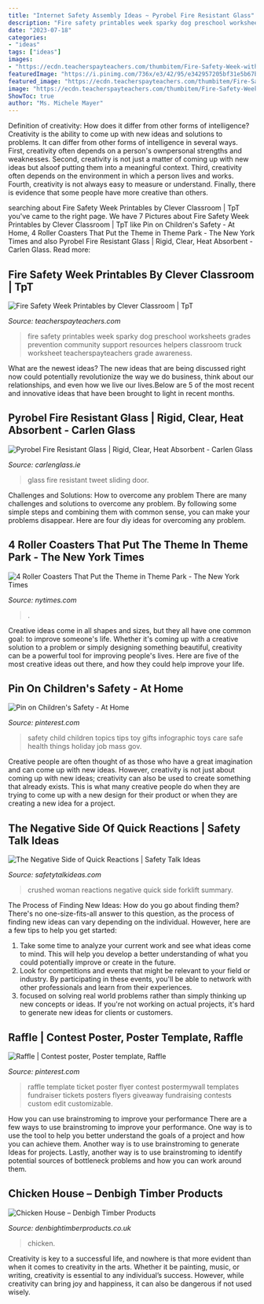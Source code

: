 ```yaml
---
title: "Internet Safety Assembly Ideas ~ Pyrobel Fire Resistant Glass"
description: "Fire safety printables week sparky dog preschool worksheets grades prevention community support resources helpers classroom truck worksheet teacherspayteachers grade awareness"
date: "2023-07-18"
categories:
- "ideas"
tags: ["ideas"]
images:
- "https://ecdn.teacherspayteachers.com/thumbitem/Fire-Safety-Week-with-Sparky-Printables-for-Grades-1-2-097667600-1379902362-1506835883/original-885944-3.jpg"
featuredImage: "https://i.pinimg.com/736x/e3/42/95/e342957205bf31e5b67bd220ab4705e8--safety-topics-gifts-for-children.jpg"
featured_image: "https://ecdn.teacherspayteachers.com/thumbitem/Fire-Safety-Week-with-Sparky-Printables-for-Grades-1-2-097667600-1379902362-1506835883/original-885944-3.jpg"
image: "https://ecdn.teacherspayteachers.com/thumbitem/Fire-Safety-Week-with-Sparky-Printables-for-Grades-1-2-097667600-1379902362-1506835883/original-885944-3.jpg"
ShowToc: true
author: "Ms. Michele Mayer"
---
```



Definition of creativity: How does it differ from other forms of intelligence?
Creativity is the ability to come up with new ideas and solutions to problems. It can differ from other forms of intelligence in several ways. First, creativity often depends on a person's ownpersonal strengths and weaknesses. Second, creativity is not just a matter of coming up with new ideas but alsoof putting them into a meaningful context. Third, creativity often depends on the environment in which a person lives and works. Fourth, creativity is not always easy to measure or understand. Finally, there is evidence that some people have more creative than others.

	

		
searching about Fire Safety Week Printables by Clever Classroom | TpT you've came to the right page. We have 7 Pictures about Fire Safety Week Printables by Clever Classroom | TpT like Pin on Children&#039;s Safety - At Home, 4 Roller Coasters That Put the Theme in Theme Park - The New York Times and also Pyrobel Fire Resistant Glass | Rigid, Clear, Heat Absorbent - Carlen Glass. Read more:
		
    
## Fire Safety Week Printables By Clever Classroom | TpT

<img loading=lazy src="https://ecdn.teacherspayteachers.com/thumbitem/Fire-Safety-Week-with-Sparky-Printables-for-Grades-1-2-097667600-1379902362-1506835883/original-885944-3.jpg" onerror="this.onerror=null;this.src='https://tse2.mm.bing.net/th?id=OIP.XjnFlFOCphysw1AQUL4vMwAAAA&amp;pid=15.1';" alt="Fire Safety Week Printables by Clever Classroom | TpT">

_Source: teacherspayteachers.com_

>fire safety printables week sparky dog preschool worksheets grades prevention community support resources helpers classroom truck worksheet teacherspayteachers grade awareness. 

	

What are the newest ideas?
The new ideas that are being discussed right now could potentially revolutionize the way we do business, think about our relationships, and even how we live our lives.Below are 5 of the most recent and innovative ideas that have been brought to light in recent months.

    
## Pyrobel Fire Resistant Glass | Rigid, Clear, Heat Absorbent - Carlen Glass

<img loading=lazy src="http://www.carlenglass.ie/wp-content/uploads/2014/06/carlenglass-fire-resistant-glass.jpg" onerror="this.onerror=null;this.src='https://tse4.mm.bing.net/th?id=OIP.df4XgDj5ugh7646UurSonwHaDn&amp;pid=15.1';" alt="Pyrobel Fire Resistant Glass | Rigid, Clear, Heat Absorbent - Carlen Glass">

_Source: carlenglass.ie_

>glass fire resistant tweet sliding door. 

	

Challenges and Solutions: How to overcome any problem
There are many challenges and solutions to overcome any problem. By following some simple steps and combining them with common sense, you can make your problems disappear. Here are four diy ideas for overcoming any problem.

    
## 4 Roller Coasters That Put The Theme In Theme Park - The New York Times

<img loading=lazy src="https://static01.nyt.com/images/2016/06/19/travel/19COASTERS3/19COASTERS3-videoSixteenByNineJumbo1600.jpg" onerror="this.onerror=null;this.src='https://tse2.mm.bing.net/th?id=OIP._DZOo9sS8_L90aawG6E6CgHaEK&amp;pid=15.1';" alt="4 Roller Coasters That Put the Theme in Theme Park - The New York Times">

_Source: nytimes.com_

>. 

	

Creative ideas come in all shapes and sizes, but they all have one common goal: to improve someone's life. Whether it's coming up with a creative solution to a problem or simply designing something beautiful, creativity can be a powerful tool for improving people's lives. Here are five of the most creative ideas out there, and how they could help improve your life.

    
## Pin On Children&#039;s Safety - At Home

<img loading=lazy src="https://i.pinimg.com/736x/e3/42/95/e342957205bf31e5b67bd220ab4705e8--safety-topics-gifts-for-children.jpg" onerror="this.onerror=null;this.src='https://tse2.mm.bing.net/th?id=OIP.eOw4JKTCHhw4x6Hua88WnwAAAA&amp;pid=15.1';" alt="Pin on Children&#039;s Safety - At Home">

_Source: pinterest.com_

>safety child children topics tips toy gifts infographic toys care safe health things holiday job mass gov. 

	

Creative people are often thought of as those who have a great imagination and can come up with new ideas. However, creativity is not just about coming up with new ideas; creativity can also be used to create something that already exists. This is what many creative people do when they are trying to come up with a new design for their product or when they are creating a new idea for a project.

    
## The Negative Side Of Quick Reactions | Safety Talk Ideas

<img loading=lazy src="https://www.safetytalkideas.com/wp-content/uploads/2017/11/Woman-Crushed-by-Forklift.jpg" onerror="this.onerror=null;this.src='https://tse3.mm.bing.net/th?id=OIP.9hDOa3zQjD7rofwrjhe8MwHaEK&amp;pid=15.1';" alt="The Negative Side of Quick Reactions | Safety Talk Ideas">

_Source: safetytalkideas.com_

>crushed woman reactions negative quick side forklift summary. 

	

The Process of Finding New Ideas: How do you go about finding them?
There's no one-size-fits-all answer to this question, as the process of finding new ideas can vary depending on the individual. However, here are a few tips to help you get started: 
1. Take some time to analyze your current work and see what ideas come to mind. This will help you develop a better understanding of what you could potentially improve or create in the future. 
2. Look for competitions and events that might be relevant to your field or industry. By participating in these events, you'll be able to network with other professionals and learn from their experiences. 
3. focused on solving real world problems rather than simply thinking up new concepts or ideas. If you're not working on actual projects, it's hard to generate new ideas for clients or customers. 

    
## Raffle | Contest Poster, Poster Template, Raffle

<img loading=lazy src="https://i.pinimg.com/736x/ae/bb/9a/aebb9a83cff59c491ca177c519b75540.jpg" onerror="this.onerror=null;this.src='https://tse4.mm.bing.net/th?id=OIP.KNEDmb1yGheGog--DMCvVgHaJl&amp;pid=15.1';" alt="Raffle | Contest poster, Poster template, Raffle">

_Source: pinterest.com_

>raffle template ticket poster flyer contest postermywall templates fundraiser tickets posters flyers giveaway fundraising contests custom edit customizable. 

	

How you can use brainstroming to improve your performance
There are a few ways to use brainstroming to improve your performance. One way is to use the tool to help you better understand the goals of a project and how you can achieve them. Another way is to use brainstroming to generate Ideas for projects. Lastly, another way is to use brainstroming to identify potential sources of bottleneck problems and how you can work around them.

    
## Chicken House – Denbigh Timber Products

<img loading=lazy src="http://www.denbightimberproducts.co.uk/wp-content/uploads/2017/04/Chicken-House.jpg" onerror="this.onerror=null;this.src='https://tse3.mm.bing.net/th?id=OIP._ircLkeuvIRNpCSrJZ9dYwHaNK&amp;pid=15.1';" alt="Chicken House – Denbigh Timber Products">

_Source: denbightimberproducts.co.uk_

>chicken. 

	

Creativity is key to a successful life, and nowhere is that more evident than when it comes to creativity in the arts. Whether it be painting, music, or writing, creativity is essential to any individual’s success. However, while creativity can bring joy and happiness, it can also be dangerous if not used wisely.

